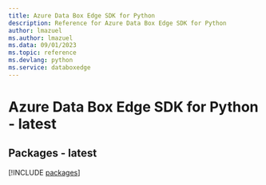 ```yaml
---
title: Azure Data Box Edge SDK for Python
description: Reference for Azure Data Box Edge SDK for Python
author: lmazuel
ms.author: lmazuel
ms.data: 09/01/2023
ms.topic: reference
ms.devlang: python
ms.service: databoxedge
---
```

# Azure Data Box Edge SDK for Python - latest
## Packages - latest
[!INCLUDE [packages](data-box-edge-index.md)]